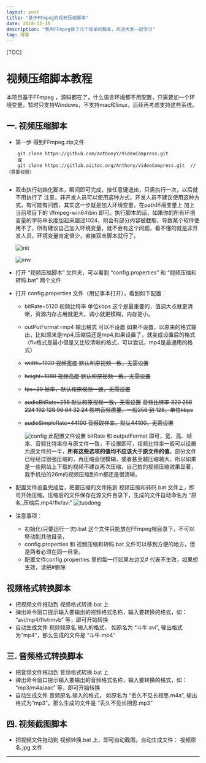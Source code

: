 ```yaml
---
layout: post
title: "基于FFmpeg的视频压缩脚本"
date: 2018-12-19 
description: "我用FFmpeg做了几个简单的脚本，欢迎大家一起学习"
tag: 博客 
---   
```


[TOC]
# 视频压缩脚本教程

本项目基于FFmpeg ，源码都在了，什么语言环境都不用配置，只需要加一个环境变量，暂时只支持Windows，不支持mac和linux，后续再考虑支持这些系统。

## 一. 视频压缩脚本



* 第一步 得到FFmpeg.zip文件 

```
    git clone https://github.com/anthonyY/VideoCompress.git
    或
    git clone https://gitlab.aiitec.org/Anthony/VideoCompress.git  //（需要权限）
   
```

* 双击执行初始化脚本，瞬间即可完成，按任意键退出，只需执行一次，以后就不用执行了
  注意，非开发人员可以使用这种方式，开发人员不建议使用这种方式，有可能有问题，其实这一步就是加入环境变量，在path环境变量上 加上当前项目下的 \ffmpeg-win64\bin 即可。执行脚本的话，如果你的所有环境变量的字符串长度加起来超过1024，则会有部分内容被截取，导致某个软件使用不了，所有建议自己加入环境变量，就不会有这个问题，看不懂的就是非开发人员，环境变量肯定很少，直接双击脚本就行了。 

  ![init](https://lingmu111-10012243.cos.ap-shanghai.myqcloud.com/init.png)

  ![env](https://lingmu111-10012243.cos.ap-shanghai.myqcloud.com/env.png)

* 打开 “视频压缩脚本” 文件夹，可以看到 “config.properties” 和 “视频压缩和转码.bat” 两个文件 
* 打开 config.properties 文件（用记事本打开），看到如下配置：
    * bitRate=5120 视频比特率  单位kbps
      这个是最重要的，值调大点就更清晰，资源内存占用就更大，调小就更模糊，内存更小。

    * outPutFormat=mp4 输出格式  可以不设置
      如果不设置，以原来的格式输出，比如原来是mp4,压缩后还是mp4,如果设置了，就变成设置后的格式（flv格式是最小但是又比较清晰的格式，可以尝试，mp4是最通用的格式）

    * ~~width=1920 视频宽度 默认和原视频一致，无需设置~~

    * ~~height=1080 视频高度 默认和原视频一致，无需设置~~

    * ~~fps=29  帧率，默认和原视频一致，无需设置~~

    * ~~audioBitRate=256  默认和原视频一致，无需设置~~
      ~~音频比特率 320 256 224 192 128 96 64 32 24 影响音频质量，一般256 到 128，单位kbps~~

    * ~~audioSimpleRate=44100 音频取样率，默认44100，无需设置~~ 

      ![config](https://lingmu111-10012243.cos.ap-shanghai.myqcloud.com/config1.png)
      此配置文件设置 bitRate 和 outputFormat 即可，宽、高、帧率、音频比特率应与原文件一致，不设置即可，视频比特率一般可以设置为原文件的一半，**所有这些选项的值均不应该大于原文件的值**。部分文件已经经过很强压缩的，再压缩会很模糊，或者甚至越压缩越大，所以如果是一些网站上下载的视频不建议再次压缩，自己拍的视频压缩效果显著，我手机拍的26m的视频压缩到6m都还是很清晰。



* 配置文件设置完成后，把要压缩的文件拖到 视频压缩和转码.bat 文件上，即可开始压缩。压缩后的文件保存在源文件目录下，生成的文件自动命名为 “原名_压缩后.mp4/flv/avi”
  ![tuodong](https://lingmu111-10012243.cos.ap-shanghai.myqcloud.com/tuodong.png)
* 注意事项：
    * 初始化(只要运行一次).bat 这个文件只能放在FFmpeg根目录下，不可以移动到其他目录，
    * config.properties 和 视频压缩和转码.bat 文件可以移到方便的地方，但是两者必须在同一目录。
    * 配置文件config.properties 里的每一行如果左边又# 代表不生效，如果想生效，请把#删除 



## 视频格式转换脚本

* 把视频文件拖动到 视频格式转换.bat 上
* 弹出命令窗口提示输入要输出的视频格式名称，输入要转换的格式，如： “avi/mp4/flv/rmvb” 等，即可开始转换
* 自动生成文件 视频频原名.输入的格式， 如原名为  “斗牛.avi”, 输出格式为“mp4”，那么生成的文件是 “斗牛.mp4”



## 三. 音频格式转换脚本

- 把音频文件拖动到 音频格式转换.bat 上
- 弹出命令窗口提示输入要输出的音频格式名称，输入要转换的格式，如： “mp3/m4a/aac” 等，即可开始转换
- 自动生成文件 音频原名.输入的格式， 如原名为  “丢久不见长相思.m4a”, 输出格式为“mp3”，那么生成的文件是 “丢久不见长相思.mp3”



## 四. 视频截图脚本

- 把视频文件拖动到 视频转换.bat 上，即可自动截图，自动生成文件： 视频原名.jpg 文件



------------
